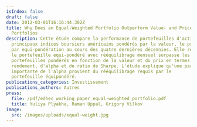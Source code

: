 ```yaml
---
isIndex: false
draft: false
date: 2012-03-01T16:16:44.302Z
title: Why Does an Equal-Weighted Portfolio Outperform Value- and Price-Weighted
  Portfolios
description: Cette étude compare la performance de portefeuilles d'actions des
  principaux indices boursiers américains pondérés par la valeur, le prix  ou
  par equi-pondération au cours des quatre dernières décennies. Elle révéle que
  le portefeuille equi-pondéré avec rééquilibrage mensuel surpasse les
  portefeuilles pondérés en fonction de la valeur et du prix en termes de
  rendement, d'alpha et de ratio de Sharpe. L'étude explique qu'une part
  importante de l'alpha provient du rééquilibrage requis par le
  portefeuille équipondéré.
publications_categories: Investissement
publications_authors: Autres
press:
  file: /pdf/edhec_working_paper_equal-weighted_portfolio.pdf
  title: Yuliya Plyakha, Raman Uppal, Grigory Vilkov
image:
  src: /images/uploads/equal-weight.jpg
---
```

